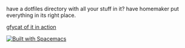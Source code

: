 have a dotfiles directory with all your stuff in it? have homemaker put everything in its right place.

[gfycat of it in action](https://gfycat.com/skinnywarmheartedafricanpiedkingfisher)

[![Built with Spacemacs](https://cdn.rawgit.com/syl20bnr/spacemacs/442d025779da2f62fc86c2082703697714db6514/assets/spacemacs-badge.svg)](http://spacemacs.org)
